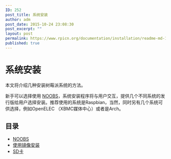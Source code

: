 ```yaml
---
ID: 252
post_title: 系统安装
author: adm
post_date: 2015-10-24 23:08:30
post_excerpt: ""
layout: post
permalink: https://www.rpicn.org/documentation/installation/readme-md-14/
published: true
---
```

# 系统安装

本文将介绍几种安装树莓派系统的方法。

新手可以选择使用 [NOOBS](noobs.md)，系统安装程序将与用户交互，提供几个不同系统的发行版给用户选择安装。推荐使用的系统是Raspbian，当然，同时另有几个系统可供选择，例如OpenELEC （XBMC媒体中心）或者是Arch。

## 目录

- [NOOBS](../noobs.md)
- [使用镜像安装](../installing-images/README.md)
- [SD卡](../sd-cards.md)
